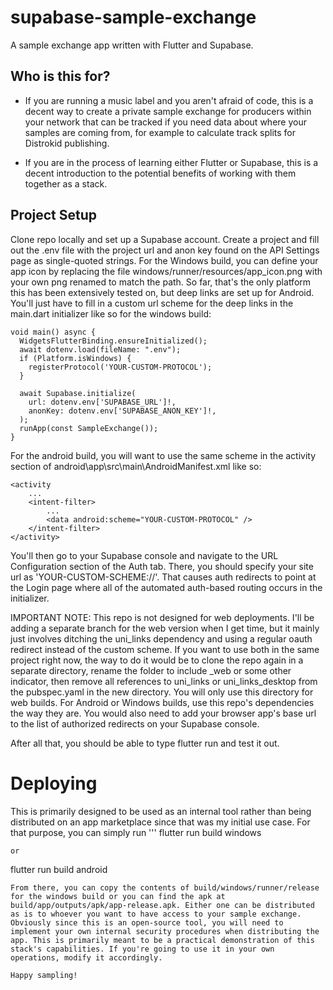 # supabase-sample-exchange

A sample exchange app written with Flutter and Supabase.

## Who is this for?

- If you are running a music label and you aren't afraid of code, this is a decent way to create a private sample exchange for producers within your network that can be tracked if you need data about where your samples are coming from, for example to calculate track splits for Distrokid publishing.

- If you are in the process of learning either Flutter or Supabase, this is a decent introduction to the potential benefits of working with them together as a stack.

## Project Setup

Clone repo locally and set up a Supabase account. Create a project and fill out the .env file with the project url and anon key found on the API Settings page as single-quoted strings. For the Windows build, you can define your app icon by replacing the file windows/runner/resources/app_icon.png with your own png renamed to match the path. So far, that's the only platform this has been extensively tested on, but deep links are set up for Android. You'll just have to fill in a custom url scheme for the deep links in the main.dart initializer like so for the windows build:

```
void main() async {
  WidgetsFlutterBinding.ensureInitialized();
  await dotenv.load(fileName: ".env");
  if (Platform.isWindows) {
    registerProtocol('YOUR-CUSTOM-PROTOCOL');
  }

  await Supabase.initialize(
    url: dotenv.env['SUPABASE_URL']!,
    anonKey: dotenv.env['SUPABASE_ANON_KEY']!,
  );
  runApp(const SampleExchange());
}
```
For the android build, you will want to use the same scheme in the activity section of android\app\src\main\AndroidManifest.xml like so:

```
<activity
    ...
    <intent-filter>
        ...
        <data android:scheme="YOUR-CUSTOM-PROTOCOL" />
    </intent-filter>
</activity>
```
You'll then go to your Supabase console and navigate to the URL Configuration section of the Auth tab. There, you should specify your site url as 'YOUR-CUSTOM-SCHEME://'. That causes auth redirects to point at the Login page where all of the automated auth-based routing occurs in the initializer.

IMPORTANT NOTE: This repo is not designed for web deployments. I'll be adding a separate branch for the web version when I get time, but it mainly just involves ditching the uni_links dependency and using a regular oauth redirect instead of the custom scheme. If you want to use both in the same project right now, the way to do it would be to clone the repo again in a separate directory, rename the folder to include _web or some other indicator, then remove all references to uni_links or uni_links_desktop from the pubspec.yaml in the new directory. You will only use this directory for web builds. For Android or Windows builds, use this repo's dependencies the way they are. You would also need to add your browser app's base url to the list of authorized redirects on your Supabase console.

After all that, you should be able to type flutter run and test it out.

# Deploying

This is primarily designed to be used as an internal tool rather than being distributed on an app marketplace since that was my initial use case. For that purpose, you can simply run 
'''
flutter run build windows 
```
or 
```
flutter run build android
```
From there, you can copy the contents of build/windows/runner/release for the windows build or you can find the apk at build/app/outputs/apk/app-release.apk. Either one can be distributed as is to whoever you want to have access to your sample exchange. Obviously since this is an open-source tool, you will need to implement your own internal security procedures when distributing the app. This is primarily meant to be a practical demonstration of this stack's capabilities. If you're going to use it in your own operations, modify it accordingly.

Happy sampling!
